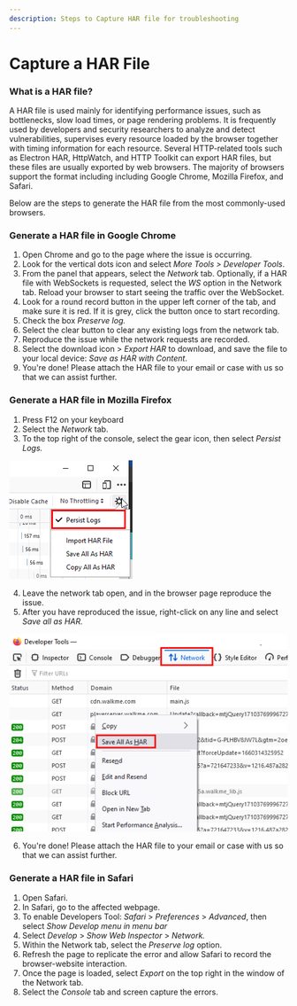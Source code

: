 ```yaml
---
description: Steps to Capture HAR file for troubleshooting
---
```


# Capture a HAR File

### What is a HAR file?

A HAR file is used mainly for identifying performance issues, such as bottlenecks, slow load times, or page rendering problems.  It is frequently used by developers and security researchers to analyze and detect vulnerabilities, supervises every resource loaded by the browser together with timing information for each resource. Several HTTP-related tools such as Electron HAR, HttpWatch, and HTTP Toolkit can export HAR files, but these files are usually exported by web browsers. The majority of browsers support the format including including Google Chrome, Mozilla Firefox, and Safari.

Below are the steps to generate the HAR file from the most commonly-used browsers.

### Generate a HAR file in Google Chrome

1. Open Chrome and go to the page where the issue is occurring.
2. Look for the vertical dots icon and select _More Tools > Developer Tools_.
3. From the panel that appears, select the _Network_ tab. Optionally, if a HAR file with WebSockets is requested, select the _WS_ option in the Network tab. Reload your browser to start seeing the traffic over the WebSocket.
4. Look for a round record button in the upper left corner of the tab, and make sure it is red. If it is grey, click the button once to start recording.
5. Check the box _Preserve log._
6. Select the clear button to clear any existing logs from the network tab.
7. Reproduce the issue while the network requests are recorded.
8. Select the download icon > _Export HAR_ to download, and save the file to your local device: _Save as HAR with Content_.
9. You're done! Please attach the HAR file to your email or case with us so that we can assist further.

### Generate a HAR file in Mozilla Firefox

1. Press F12 on your keyboard
2. Select the _Network_ tab.
3. To the top right of the console, select the gear icon, then select _Persist Logs._

![Use the Firefox inspector to persist logs](/images/har-firefox-persist-logs.png)

4. Leave the network tab open, and in the browser page reproduce the issue.
5. After you have reproduced the issue, right-click on any line and select _Save all as HAR._

![Save the logs as a HAR file from the Network tab](/images/har-firefox-save.png)

6. You're done! Please attach the HAR file to your email or case with us so that we can assist further.

### Generate a HAR file in Safari

1. Open Safari.
2. In Safari, go to the affected webpage.
3. To enable Developers Tool: _Safari_ > _Preferences_ > _Advanced_, then select _Show Develop menu in menu bar_
4. Select _Develop_ > _Show Web Inspector_ > _Network._
5. Within the Network tab, select the _Preserve log_ option.
6. Refresh the page to replicate the error and allow Safari to record the browser-website interaction.
7. Once the page is loaded, select _Export_ on the top right in the window of the Network tab.
8. Select the _Console_ tab and screen capture the errors.
